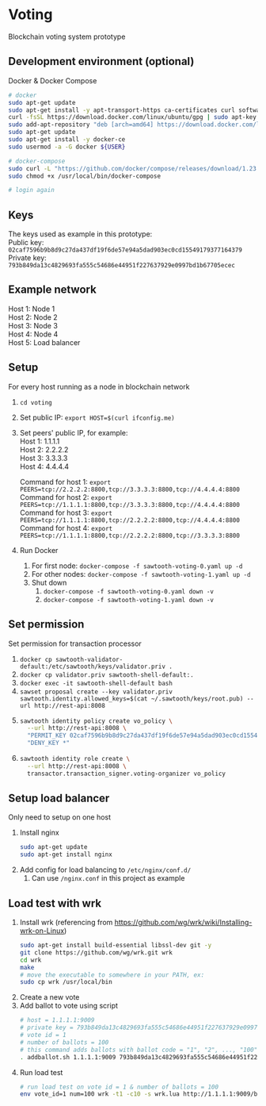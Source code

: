 # Voting
Blockchain voting system prototype

## Development environment (optional)
Docker & Docker Compose
```bash
# docker
sudo apt-get update
sudo apt-get install -y apt-transport-https ca-certificates curl software-properties-common
curl -fsSL https://download.docker.com/linux/ubuntu/gpg | sudo apt-key add -
sudo add-apt-repository "deb [arch=amd64] https://download.docker.com/linux/ubuntu $(lsb_release -cs) stable"
sudo apt-get update
sudo apt-get install -y docker-ce
sudo usermod -a -G docker ${USER}

# docker-compose
sudo curl -L "https://github.com/docker/compose/releases/download/1.23.1/docker-compose-$(uname -s)-$(uname -m)" -o /usr/local/bin/docker-compose
sudo chmod +x /usr/local/bin/docker-compose

# login again
```

## Keys
The keys used as example in this prototype:  
Public key: `02caf7596b9b8d9c27da437df19f6de57e94a5dad903ec0cd15549179377164379`  
Private key: `793b849da13c4829693fa555c54686e44951f227637929e0997bd1b67705ecec`

## Example network
Host 1: Node 1  
Host 2: Node 2  
Host 3: Node 3  
Host 4: Node 4  
Host 5: Load balancer

## Setup
For every host running as a node in blockchain network
1. `cd voting`
1. Set public IP: `export HOST=$(curl ifconfig.me)`
1. Set peers' public IP, for example:  
    Host 1: 1.1.1.1  
    Host 2: 2.2.2.2  
    Host 3: 3.3.3.3  
    Host 4: 4.4.4.4  
    
    Command for host 1: `export PEERS=tcp://2.2.2.2:8800,tcp://3.3.3.3:8800,tcp://4.4.4.4:8800`  
    Command for host 2: `export PEERS=tcp://1.1.1.1:8800,tcp://3.3.3.3:8800,tcp://4.4.4.4:8800`  
    Command for host 3: `export PEERS=tcp://1.1.1.1:8800,tcp://2.2.2.2:8800,tcp://4.4.4.4:8800`  
    Command for host 4: `export PEERS=tcp://1.1.1.1:8800,tcp://2.2.2.2:8800,tcp://3.3.3.3:8800`
1. Run Docker
    1. For first node: `docker-compose -f sawtooth-voting-0.yaml up -d`
    1. For other nodes: `docker-compose -f sawtooth-voting-1.yaml up -d`
    1. Shut down
        1. `docker-compose -f sawtooth-voting-0.yaml down -v`
        1. `docker-compose -f sawtooth-voting-1.yaml down -v`
    
## Set permission
Set permission for transaction processor
1. `docker cp sawtooth-validator-default:/etc/sawtooth/keys/validator.priv .`
1. `docker cp validator.priv sawtooth-shell-default:.`
1. `docker exec -it sawtooth-shell-default bash`
1. `sawset proposal create --key validator.priv sawtooth.identity.allowed_keys=$(cat ~/.sawtooth/keys/root.pub) --url http://rest-api:8008`
1. ```bash
   sawtooth identity policy create vo_policy \
     --url http://rest-api:8008 \
     "PERMIT_KEY 02caf7596b9b8d9c27da437df19f6de57e94a5dad903ec0cd15549179377164379" \
     "DENY_KEY *"
   ```
1. ```bash
   sawtooth identity role create \
     --url http://rest-api:8008 \
     transactor.transaction_signer.voting-organizer vo_policy
   ```

## Setup load balancer
Only need to setup on one host
1. Install nginx
    ```bash
    sudo apt-get update
    sudo apt-get install nginx
    ```
1. Add config for load balancing to `/etc/nginx/conf.d/`
    1. Can use `/nginx.conf` in this project as example

## Load test with wrk
1. Install wrk (referencing from https://github.com/wg/wrk/wiki/Installing-wrk-on-Linux)
    ```bash
    sudo apt-get install build-essential libssl-dev git -y
    git clone https://github.com/wg/wrk.git wrk
    cd wrk
    make
    # move the executable to somewhere in your PATH, ex:
    sudo cp wrk /usr/local/bin
    ```
1. Create a new vote
1. Add ballot to vote using script
    ```bash
    # host = 1.1.1.1:9009
    # private key = 793b849da13c4829693fa555c54686e44951f227637929e0997bd1b67705ecec
    # vote id = 1
    # number of ballots = 100
    # this command adds ballots with ballot code = "1", "2", ..., "100"
    . addballot.sh 1.1.1.1:9009 793b849da13c4829693fa555c54686e44951f227637929e0997bd1b67705ecec 1 100
    ```
1. Run load test
    ```bash
    # run load test on vote id = 1 & number of ballots = 100
    env vote_id=1 num=100 wrk -t1 -c10 -s wrk.lua http://1.1.1.1:9009/ballot/cast
    ```
    
